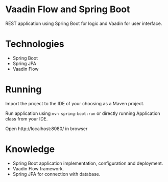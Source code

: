 # Vaadin Flow and Spring Boot

REST application using Spring Boot for logic and Vaadin for user interface. 

# Technologies

- Spring Boot
- Spring JPA
- Vaadin Flow

# Running
Import the project to the IDE of your choosing as a Maven project. 

Run application using `mvn spring-boot:run` or directly running Application class from your IDE.

Open http://localhost:8080/ in browser

# Knowledge

- Spring Boot application implementation, configuration and deployment.
- Vaadin Flow framework.
- Spring JPA for connection with database.
